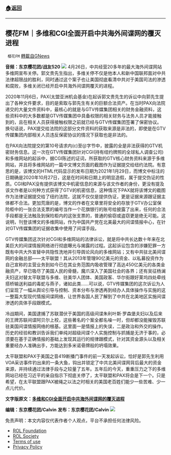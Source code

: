 ###  [:house:返回](README.md)
---


## 樱花FM｜多维和CGI全面开启中共海外间谍网的覆灭进程
` 樱花FM` [轉載自GNews](https://gnews.org/zh-hans/2448007/)

**音频：东京樱花团/战友520**
  ![](https://lh6.googleusercontent.com/f30hyGn-D9oo-EepM9qM7-xNTkxp_Nk9iKxQMKGhiQs7H_V0OczCviVuDD7F6i1QMogWlZAPdbtS3zw_O1bR86Ls-E09Y3ZwghENom717LPgaLSqK3fJcZB06F2CF-p15YlAqpCZ_DElg2we4w) 
4月26日，中共经营20多年的最大海外间谍网站多维网宣布关停。郭文贵先生指出，多维关停不仅是他本人和新中国联邦面对中共法律超限战的胜利，同时通过这个案子也让美国彻底看清中共对于美国司法的渗透和腐败，多维关闭已经开启中共海外间谍网覆灭的进程。
 
2020年11月6日，PAX(太盟亚洲机会基金)在起诉郭文贵先生的诉讼中向郭先生提出了各种文件要求，目的是索取与郭先生有关的巨额合法资产。在当时PAX向法院递交的大量文件资料中，最核心的就是与GTV传媒集团相关的财务金融资料，这些资料中的大多数都是GTV传媒集团中具备权限的相关财务与法务人员才能接触到的，且在相关人员获得接触权限之前就已经与GTV传媒集团签署了保密协议。换句话说，PAX提交给法院的这部分文件资料的获取来源是非法的，即使是在GTV传媒集团内部相关人员违反保密协议的情况下获取也是非法的。
 
在PAX向法院提交的第10号请求内(c)至(j)字节中，披露的全是非法获得的GTV机密财务信息。这一次在GTV传媒集团针对CGI(持有纽约牌照的全球私人调查公司)和多维网站的起诉中，据CGI陈述的证词，所获取的GTV核心财务资料来源于多维网站，并且将多维网站的一篇中文博文页面的截图作为证据提交给纽约法院。有意思的是，该博文的HTML代码显示的发布日期为2021年1月29日，而博文中标注的日期确是2020年10月27日，这是在时间和日期上的明显造假，属于提交伪证的性质。CGI和PAX没有提供该博文中机密信息的来源与该文作者的身份，更没有提及该文作者是以何种方式获得了GTV的机密信息，这种情况下PAX就将该博文的截图作为法律证据提交给了纽约法院，这就不仅仅是提供伪证，更是证据来源跟证据主体都不合法。更加荒唐的是，博文的作者在文章里将安全的存放于GTV办公室保险柜中的一张合法支票的编号当作一个花旗银行的账号给披露了出来，任何的合法手段都是无法触及到保险柜内的这张支票的，普通的偷窃或盗窃更是绝无可能。这说明，刊登该博文的多维网站，作为中国共产党在北美最大的间谍情报中心，在针对GTV传媒集团的证据收集中使用了间谍手段。
 
GTV传媒集团这次针对CGI和多维网站的法律诉讼，就是将中共长达数十年来在北美巨大的间谍情报网络进行彻底曝光与揭露的过程。这起诉讼包含的涉嫌犯罪一方既有中共大外宣替中共隐性洗地并引导舆论风向的多维网站；又有中共驻北美间谍网的金融总部——太平联盟！其从2013年管理90亿美元的资金、以私募投资作为自己宣称的主营业务到如今已在其业务范围内吸收管理了高达450亿美元的各类金融资产，早已吸尽了美国人民的骨髓，魔爪深入了美国社会的各界；还有吴征杨澜夫妇这对替太平联盟与多维、驻美华人团体、美国政客、华尔街跟好莱坞四处牵线搭桥输送利益的毒蛇与燕子，诸如此类……可以说，GTV传媒集团的这次诉讼为人们呈现了一幅从舆论引导与控制、资本分布与渗透再到经办人具体操作与实施的这一整篇大型现代情报间谍网络，让世界各国人民了解到了中共在北美地区实施间谍渗透的具体手段跟模式。
 
冷战期间，美国逮捕了苏联潜伏于美国的高级间谍朱利叶斯·罗森堡夫妇以及后来的王牌苏联间谍阿贝尔上校，这些著名的个案全都名噪一时，但却都没能摧毁苏联驻美国间谍情报网络的根基。这里面一是情报上的失误，二是政治和外交的操作。历史的经验和教训告诉我们单纯对超级间谍个人实施控制与抓捕是无济于事的，必须要在基于正确情报的基础上发现其运行的规律跟模式，针对其资金源头以及相关重要经办人准确出手，方能达到多米诺骨牌般的坍塌效果。
 
太平联盟和PAX于美国之音419断播门事件的前一天发起诉讼，恰好是郭先生利用VOA采访事件钓出来的一条大鱼，钩出并锁定了中共北美间谍网背后最大的资金来源，并持续通过法律手段与之较量了五年。五年后的今天，重重压力之下的多维网站已经在习近平的亲自指示下彻底关停了，太平联盟和PAX将会是下一个。只是希望，在太平联盟跟PAX被绳之以法之时相关的美国老百姓们能少一些苦难、少一点儿代价。
 
**文字版原文：**[**多维和CGI全面开启中共海外间谍网的覆灭进程**](https://gnews.org/zh-hans/2429514/)
 
**编辑：东京樱花团/Calvin**
**发布：东京樱花团/Calvin**
 ![](https://assets.gnews.org/wp-content/uploads/2022/04/18B09338-07A4-435B-8396-FBF30C5ECE94.jpeg) 

免责声明：本文内容仅代表作者个人观点，平台不承担任何法律风险。
  
- [ROL Foundation](https://rolfoundation.org/)
- [ROL Society](https://rolsociety.org/)
- [Terms of use](https://gnews.org/terms-of-use-3/)
- [Privacy Policy](https://gnews.org/privacy-policy/)
